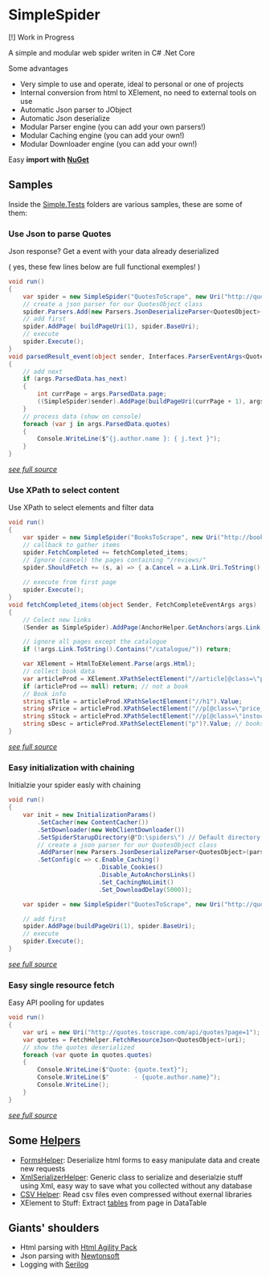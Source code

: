 # SimpleSpider

[!] Work in Progress

A simple and modular web spider writen in C# .Net Core

Some advantages
* Very simple to use and operate, ideal to personal or one of projects
* Internal conversion from html to XElement, no need to external tools on use
* Automatic Json parser to JObject
* Automatic Json deserialize <T>
* Modular Parser engine (you can add your own parsers!)
* Modular Caching engine (you can add your own!)
* Modular Downloader engine (you can add your own!)

Easy **import with [NuGet](https://www.nuget.org/packages/Net.RafaelEstevam.Spider.Simple.Lib)**

## Samples

Inside the [Simple.Tests](https://github.com/RafaelEstevamReis/SimpleSpider/tree/master/Simple.Test/Sample) folders are various samples, these are some of them:

### Use Json to parse Quotes

Json response? Get a event with your data already deserialized

( yes, these few lines below are full functional exemples! )

```C#
void run()
{
    var spider = new SimpleSpider("QuotesToScrape", new Uri("http://quotes.toscrape.com/"));
    // create a json parser for our QuotesObject class
    spider.Parsers.Add(new Parsers.JsonDeserializeParser<QuotesObject>(parsedResult_event))
    // add first
    spider.AddPage( buildPageUri(1), spider.BaseUri);
    // execute
    spider.Execute();
}
void parsedResult_event(object sender, Interfaces.ParserEventArgs<QuotesObject> args)
{
    // add next
    if (args.ParsedData.has_next)
    {
        int currPage = args.ParsedData.page;
        ((SimpleSpider)sender).AddPage(buildPageUri(currPage + 1), args.FetchInfo.Link);
    }
    // process data (show on console)
    foreach (var j in args.ParsedData.quotes)
    {
        Console.WriteLine($"{j.author.name }: { j.text }");
    }
}
```
*[see full source](https://github.com/RafaelEstevamReis/SimpleSpider/blob/master/Simple.Test/Sample/QuotesToScrape_Scroll_Deserialize.cs)*

### Use XPath to select content

Use XPath to select elements and filter data

```C#
void run()
{
    var spider = new SimpleSpider("BooksToScrape", new Uri("http://books.toscrape.com/"));
    // callback to gather items
    spider.FetchCompleted += fetchCompleted_items;
    // Ignore (cancel) the pages containing "/reviews/" 
    spider.ShouldFetch += (s, a) => { a.Cancel = a.Link.Uri.ToString().Contains("/reviews/"); };
    
    // execute from first page
    spider.Execute();
}
void fetchCompleted_items(object Sender, FetchCompleteEventArgs args)
{
    // Colect new links
    (Sender as SimpleSpider).AddPage(AnchorHelper.GetAnchors(args.Link.Uri, args.Html), args.Link);

    // ignore all pages except the catalogue
    if (!args.Link.ToString().Contains("/catalogue/")) return;

    var XElement = HtmlToEXelement.Parse(args.Html);
    // collect book data
    var articleProd = XElement.XPathSelectElement("//article[@class=\"product_page\"]");
    if (articleProd == null) return; // not a book
    // Book info
    string sTitle = articleProd.XPathSelectElement("//h1").Value;
    string sPrice = articleProd.XPathSelectElement("//p[@class=\"price_color\"]").Value;
    string sStock = articleProd.XPathSelectElement("//p[@class=\"instock availability\"]").Value.Trim();
    string sDesc = articleProd.XPathSelectElement("p")?.Value; // books can be descriptionless
}
```
*[see full source](https://github.com/RafaelEstevamReis/SimpleSpider/blob/master/Simple.Test/Sample/BooksToScrape.cs)*


### Easy initialization with chaining

Initialzie your spider easly with chaining 

```C#
void run()
{
    var init = new InitializationParams()
        .SetCacher(new ContentCacher())
        .SetDownloader(new WebClientDownloader())
        .SetSpiderStarupDirectory(@"D:\spiders\") // Default directory
        // create a json parser for our QuotesObject class
        .AddParser(new Parsers.JsonDeserializeParser<QuotesObject>(parsedResult_event))
        .SetConfig(c => c.Enable_Caching()
                         .Disable_Cookies()
                         .Disable_AutoAnchorsLinks()
                         .Set_CachingNoLimit()
                         .Set_DownloadDelay(5000));

    var spider = new SimpleSpider("QuotesToScrape", new Uri("http://quotes.toscrape.com/"), init);

    // add first
    spider.AddPage(buildPageUri(1), spider.BaseUri);
    // execute
    spider.Execute();
}
```
*[see full source](https://github.com/RafaelEstevamReis/SimpleSpider/blob/master/Simple.Test/Sample/QuotesToScrape_Chaining.cs)*


### Easy single resource fetch

Easy API pooling for updates
```C#
void run()
{
    var uri = new Uri("http://quotes.toscrape.com/api/quotes?page=1");
    var quotes = FetchHelper.FetchResourceJson<QuotesObject>(uri);
    // show the quotes deserialized
    foreach (var quote in quotes.quotes)
    {
        Console.WriteLine($"Quote: {quote.text}");
        Console.WriteLine($"       - {quote.author.name}");
        Console.WriteLine();
    }
}
```
*[see full source](https://github.com/RafaelEstevamReis/SimpleSpider/blob/master/Simple.Test/Sample/ApiPooler_FetcherHelper.cs)*

## Some [Helpers](https://github.com/RafaelEstevamReis/SimpleSpider/tree/master/Simple.Lib/Helper)
* [FormsHelper](https://github.com/RafaelEstevamReis/SimpleSpider/blob/master/Simple.Lib/Helper/FormsHelper.cs): Deserialize html forms to easy manipulate data and create new requests
* [XmlSerializerHelper](https://github.com/RafaelEstevamReis/SimpleSpider/blob/master/Simple.Lib/Helper/XmlSerializerHelper.cs): Generic class to serialize and deserialzie stuff using Xml, easy way to save what you collected without any database
* [CSV Helper](https://github.com/RafaelEstevamReis/SimpleSpider/blob/master/Simple.Lib/Helper/CSVHelper.cs): Read csv files even compressed without exernal libraries
* XElement to Stuff: Extract [tables](https://github.com/RafaelEstevamReis/SimpleSpider/blob/master/Simple.Lib/Helper/XElementHelper.cs#L17) from page in DataTable

## Giants' shoulders
* Html parsing with [Html Agility Pack](https://html-agility-pack.net/)
* Json parsing with [Newtonsoft](https://www.newtonsoft.com/json)
* Logging with [Serilog](https://serilog.net/)
